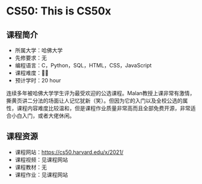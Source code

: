 # CS50: This is CS50x
## 课程简介
- 所属大学：哈佛大学
- 先修要求：无
- 编程语言：C，Python，SQL，HTML，CSS，JavaScript
- 课程难度：🌟🌟
- 预计学时：20 hour

连续多年被哈佛大学学生评为最受欢迎的公选课程。Malan教授上课非常有激情，撕黄页讲二分法的场面让人记忆犹新（笑）。但因为它的入门以及全校公选的属性，课程内容难度比较温和，但是课程作业质量非常高而且全部免费开源，非常适合小白入门，或者大佬休闲。

## 课程资源
- 课程网站：https://cs50.harvard.edu/x/2021/
- 课程视频：见课程网站
- 课程教材：无
- 课程作业：见课程网站
